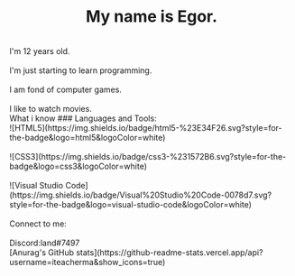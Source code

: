 <H1 align = "center">My name is Egor.</H1>
<BR>I'm 12 years old.</BR>
<BR>I'm just starting to learn programming.</BR>
<BR>I am fond of computer games.</BR>
<BR>I like to watch movies.</BR>
What i know
### Languages and Tools:
<BR>![HTML5](https://img.shields.io/badge/html5-%23E34F26.svg?style=for-the-badge&logo=html5&logoColor=white)</BR>
<BR>![CSS3](https://img.shields.io/badge/css3-%231572B6.svg?style=for-the-badge&logo=css3&logoColor=white)</BR>
<BR>![Visual Studio Code](https://img.shields.io/badge/Visual%20Studio%20Code-0078d7.svg?style=for-the-badge&logo=visual-studio-code&logoColor=white)</BR>
<BR>Connect to me:</BR>
<BR>Discord:land#7497</BR>
[Anurag's GitHub stats](https://github-readme-stats.vercel.app/api?username=iteacherma&show_icons=true)

